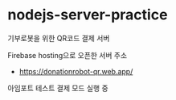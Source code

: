 # nodejs-server-practice
기부로봇을 위한 QR코드 결제 서버

Firebase hosting으로 오픈한 서버 주소

- https://donationrobot-qr.web.app/

아임포트 테스트 결제 모드 실행 중
